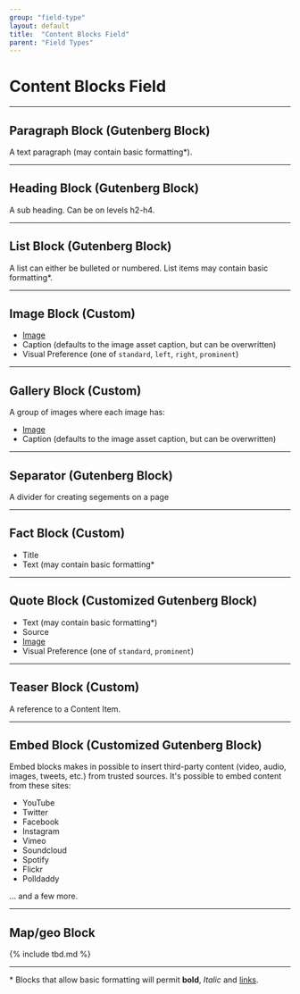 ```yaml
---
group: "field-type"
layout: default
title:  "Content Blocks Field"
parent: "Field Types"
---
```


# Content Blocks Field

----------

## Paragraph Block (Gutenberg Block)

A text paragraph (may contain basic formatting\*).

----

## Heading Block (Gutenberg Block)

A sub heading. Can be on levels h2-h4.

----

## List Block (Gutenberg Block)

A list can either be bulleted or numbered. List items may contain basic formatting\*.

----

## Image Block (Custom)

* [Image](field-type-image.md)
* Caption (defaults to the image asset caption, but can be overwritten)
* Visual Preference (one of `standard`, `left`, `right`, `prominent`)

----

## Gallery Block (Custom)

A group of images where each image has:

* [Image](field-type-image.md)
* Caption (defaults to the image asset caption, but can be overwritten)

----

## Separator (Gutenberg Block)

A divider for creating segements on a page

----

## Fact Block (Custom)

* Title
* Text (may contain basic formatting\*

----

## Quote Block (Customized Gutenberg Block)

* Text (may contain basic formatting\*)
* Source
* [Image](field-type-image.md)
* Visual Preference (one of `standard`, `prominent`)

----

## Teaser Block (Custom)

A reference to a Content Item.

----

## Embed Block (Customized Gutenberg Block)

Embed blocks makes in possible to insert third-party content (video, audio, images, tweets, etc.) from
trusted sources. It's possible to embed content from these sites:

* YouTube
* Twitter
* Facebook
* Instagram
* Vimeo
* Soundcloud
* Spotify
* Flickr
* Polldaddy

... and a few more.

----

## Map/geo Block

{% include tbd.md %}

----

\* Blocks that allow basic formatting will permit **bold**, *Italic* and [links](http://oktavilla.se).

